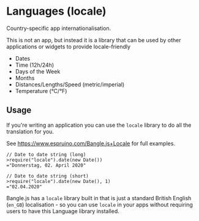 Languages (locale)
==================

Country-specific app internationalisation.

This is not an app, but instead it is a library that can be used by
other applications or widgets to provide locale-friendly

- Dates
- Time (12h/24h)
- Days of the Week
- Months
- Distances/Lengths/Speed (metric/imperial)
- Temperature (°C/°F)

Usage
-----

If you're writing an application you can use the `locale` library to
do all the translation for you.

See https://www.espruino.com/Bangle.js+Locale for full examples.

```JS
// Date to date string (long)
>require("locale").date(new Date())
="Donnerstag, 02. April 2020"

// Date to date string (short)
>require("locale").date(new Date(), 1)
="02.04.2020"
```

Bangle.js has a `locale` library built in that is just a standard
British English (`en_GB`) localisation - so you can use `locale`
in your apps without requiring users to have this Language library 
installed.
